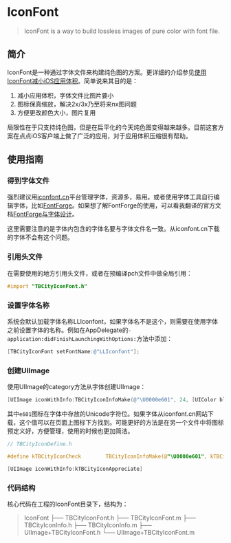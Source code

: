 # IconFont
>IconFont is a way to build lossless images of pure color with font file.

## 简介

IconFont是一种通过字体文件来构建纯色图的方案。更详细的介绍参见[使用IconFont减小iOS应用体积](http://johnwong.github.io/mobile/2015/04/03/using-icon-font-in-ios.html)。简单说来其目的是：

1. 减小应用体积，字体文件比图片要小
1. 图标保真缩放，解决2x/3x乃至将来nx图问题
1. 方便更改颜色大小，图片复用

局限性在于只支持纯色图，但是在扁平化的今天纯色图变得越来越多。目前这套方案在点点iOS客户端上做了广泛的应用，对于应用体积压缩很有帮助。

## 使用指南

### 得到字体文件

强烈建议用[iconfont.cn](http://iconfont.cn/)平台管理字体，资源多，易用。或者使用字体工具自行编辑字体，比如[FontForge](http://fontforge.github.io/en-US/)。如果想了解FontForge的使用，可以看我翻译的官方文档[FontForge与字体设计](http://designwithfontforge.com/zh-CN/index.html)。

这里需要注意的是字体内包含的字体名要与字体文件名一致。从iconfont.cn下载的字体不会有这个问题。

### 引用头文件

在需要使用的地方引用头文件，或者在预编译pch文件中做全局引用：

```objective-c
#import "TBCityIconFont.h"
```

### 设置字体名称

系统会默认加载字体名称LLIconfont，如果字体名不是这个，则需要在使用字体之前设置字体的名称。例如在AppDelegate的`-application:didFinishLaunchingWithOptions:`方法中添加：
```objective-c
[TBCityIconFont setFontName:@"LLIconfont"];
```

### 创建UIImage

使用UIImage的category方法从字体创建UIImage：
```objective-c
[UIImage iconWithInfo:TBCityIconInfoMake(@"\U0000e601", 24, [UIColor blackColor])]
```
其中`e601`图标在字体中存放的Unicode字符位。如果字体从iconfont.cn网站下载，这个值可以在页面上图标下方找到。可能更好的方法是在另一个文件中将图标预定义好，方便管理，使用的时候也更加简洁。
```objective-c
// TBCityIconDefine.h

#define kTBCityIconCheck        TBCityIconInfoMake(@"\U0000e601", kTBCityIconSize, HEXCOLOR(0x00bb9c))
```
```objective-c
[UIImage iconWithInfo:kTBCityIconAppreciate]
```

### 代码结构

核心代码在工程的IconFont目录下，结构为：
>IconFont
├── TBCityIconFont.h
├── TBCityIconFont.m
├── TBCityIconInfo.h
├── TBCityIconInfo.m
├── UIImage+TBCityIconFont.h
└── UIImage+TBCityIconFont.m

